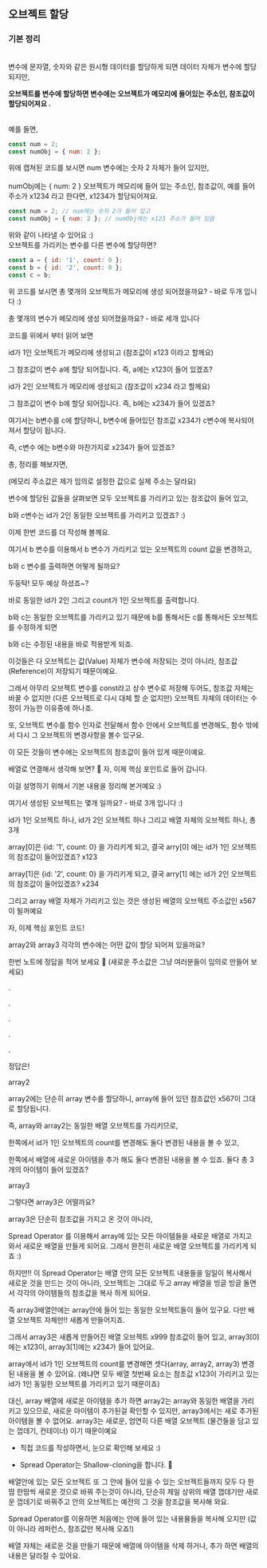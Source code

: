 ## 오브젝트 할당

### 기본 정리

<br />
변수에 문자열, 숫자와 같은 원시형 데이터를 할당하게 되면 데이터 자체가 변수에 할당되지만,
<br />

**오브젝트를 변수에 할당하면 변수에는 오브젝트가 메모리에 들어있는 주소인, 참조값이 할당되어져요 .**

<br />
예를 들면,

```javascript
const num = 2;
const numObj = { num: 2 };
```

위에 캡쳐된 코드를 보시면 num 변수에는 숫자 2 자체가 들어 있지만,
<br />
<br />
numObj에는 { num: 2 } 오브젝트가 메모리에 들어 있는 주소인, 참조값이, 예를 들어 주소가 x1234 라고 한다면, x1234가 할당되어져요.

```javascript
const num = 2; // num에는 숫자 2가 들어 있고
const numObj = { num: 2 }; // numObj에는 x123 주소가 들어 있음
```

위와 같이 나타낼 수 있어요 :)
<br />
오브젝트를 가리키는 변수를 다른 변수에 할당하면?

```javascript
const a = { id: '1', count: 0 };
const b = { id: '2', count: 0 };
const c = b;
```

위 코드를 보시면 총 몇개의 오브젝트가 메모리에 생성 되어졌을까요? - 바로 두개 입니다 :)

총 몇개의 변수가 메모리에 생성 되어졌을까요? - 바로 세개 입니다

코드를 위에서 부터 읽어 보면

id가 1인 오브젝트가 메모리에 생성되고 (참조값이 x123 이라고 할께요)

그 참조값이 변수 a에 할당 되어집니다. 즉, a에는 x123이 들어 있겠죠?

id가 2인 오브젝트가 메모리에 생성되고 (참조값이 x234 라고 할께요)

그 참조값이 변수 b에 할당 되어집니다. 즉, b에는 x234가 들어 있겠죠?

여기서는 b변수를 c에 할당하니, b변수에 들어있던 참조값 x234가 c변수에 복사되어져서 할당이 됩니다.

즉, c변수 에는 b변수와 마찬가지로 x234가 들어 있겠죠?

총, 정리를 해보자면,

(메모리 주소값은 제가 임의로 설정한 값으로 실제 주소는 달라요)

변수에 할당된 값들을 살펴보면 모두 오브젝트를 가리키고 있는 참조값이 들어 있고,

b와 c변수는 id가 2인 동일한 오브젝트를 가리키고 있겠죠? :)

이제 한번 코드를 더 작성해 볼께요.

여기서 b 변수를 이용해서 b 변수가 가리키고 있는 오브젝트의 count 값을 변경하고,

b와 c 변수를 출력하면 어떻게 될까요?

두둥탁! 모두 예상 하셨죠~?

바로 동일한 id가 2인 그리고 count가 1인 오브젝트를 출력합니다.

b와 c는 동일한 오브젝트를 가리키고 있기 때문에 b를 통해서든 c를 통해서든 오브젝트를 수정하게 되면

b와 c는 수정된 내용을 바로 적용받게 되죠.

이것들은 다 오브젝트는 값(Value) 자체가 변수에 저장되는 것이 아니라, 참조값(Reference)이 저장되기 때문이예요.

그래서 아무리 오브젝트 변수를 const라고 상수 변수로 저장해 두어도, 참조값 자체는 바꿀 수 없지만 (다른 오브젝트로 다시 대체 할 순 없지만) 오브젝트 자체의 데이터는 수정이 가능한 이유중에 하나죠.

또, 오브젝트 변수를 함수 인자로 전달해서 함수 안에서 오브젝트를 변경해도, 함수 밖에서 다시 그 오브젝트의 변경사항을 볼수 있구요.

이 모든 것들이 변수에는 오브젝트의 참조값이 들어 있게 때문이예요.

배열로 연결해서 생각해 보면? 🚀
자, 이제 핵심 포인트로 들어 갑니다.

이걸 설명하기 위해서 기본 내용을 정리해 본거예요 :)

여기서 생성된 오브젝트는 몇개 일까요? - 바로 3개 입니다 :)

id가 1인 오브젝트 하나, id가 2인 오브젝트 하나 그리고 배열 자체의 오브젝트 하나, 총 3개

array[0]은 {id: '1', count: 0} 을 가리키게 되고, 결국 arry[0] 에는 id가 1인 오브젝트의 참조값이 들어있겠죠? x123

array[1]은 {id: '2', count: 0} 을 가리키게 되고, 결국 arry[1] 에는 id가 2인 오브젝트의 참조값이 들어있겠죠? x234

그리고 array 배열 자체가 가리키고 있는 것은 생성된 배열의 오브젝트 주소값인 x567 이 될꺼예요

자, 이제 핵심 포인트 코드!

array2와 array3 각각의 변수에는 어떤 값이 할당 되어져 있을까요?

한번 노트에 정답을 적어 보세요 🧐 (새로운 주소값은 그냥 여러분들이 임의로 만들어 보세요)

.

.

.

.

.

정답은!

array2

array2에는 단순히 array 변수를 할당하니, array에 들어 있던 참조값인 x567이 그대로 할당됩니다.

즉, array와 array2는 동일한 배열 오브젝트를 가리키므로,

한쪽에서 id가 1인 오브젝트의 count를 변경해도 둘다 변경된 내용을 볼 수 있고,

한쪽에서 배열에 새로운 아이템을 추가 해도 둘다 변경된 내용을 볼 수 있죠. 둘다 총 3개의 아이템이 들어 있겠죠?

array3

그렇다면 array3은 어떨까요?

array3은 단순히 참조값을 가지고 온 것이 아니라,

Spread Operator 를 이용해서 array에 있는 모든 아이템들을 새로운 배열로 가지고 와서 새로운 배열을 만들게 되어요. 그래서 완전히 새로운 배열 오브젝트를 가리키게 되죠 :)

하지만!! 이 Spread Operator는 배열 안의 모든 오브젝트 내용들을 일일이 복사해서 새로운 것을 만드는 것이 아니라, 오브젝트는 그대로 두고 array 배열을 빙글 빙글 돌면서 각각의 아이템들의 참조값을 복사 하게 되어요.

즉 array3배열안에는 array안에 들어 있는 동일한 오브젝트들이 들어 있구요. 다만 배열 오브젝트 자체만!! 새롭게 만들어지죠.

그래서 array3은 새롭게 만들어진 배열 오브젝트 x999 참조값이 들어 있고, array3[0]에는 x123이, array3[1]에는 x234가 들어 있어요.

array에서 id가 1인 오브젝트의 count를 변경해면 셋다(array, array2, array3) 변경된 내용을 볼 수 있어요. (왜냐면 모두 배열 첫번째 요소는 참조값 x123이 가리키고 있는 id가 1인 동일한 오브젝트를 가리키고 있기 때문이죠)

대신, array 배열에 새로운 아이템을 추가 하면 array2는 array와 동일한 배열을 가리키고 있으므로, 새로운 아이템이 추가된걸 확인할 수 있지만, array3에서는 새로 추가된 아이템을 볼 수 없어요. array3는 새로운, 엄연히 다른 배열 오브젝트 (물건들을 담고 있는 껍데기, 컨테이너) 이기 때문이예요

- 직접 코드를 작성하면서, 눈으로 확인해 보세요 :)

- Spread Operator는 Shallow-cloning을 합니다. 🚨

배열안에 있는 모든 오브젝트 또 그 안에 들어 있을 수 있는 오브젝트들까지 모두 다 한땀 한땀씩 새로운 것으로 바꿔 주는것이 아니라, 단순히 제일 상위의 배열 껍데기만 새로운 껍데기로 바꿔주고 안의 오브젝트는 예전의 그 것을 참조값을 복사해 와요.

Spread Operator를 이용하면 처음에는 안에 들어 있는 내용물들을 복사해 오지만 (값이 아니라 레퍼런스, 참조값만 복사해 오죠!)

배열 자체는 새로운 것을 만들기 때문에 배열에 아이템을 삭제 하거나, 추가 하면 배열의 내용은 달라질 수 있어요.
